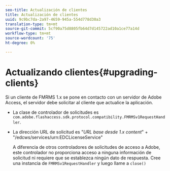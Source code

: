 ```yaml
---
seo-title: Actualización de clientes
title: Actualización de clientes
uuid: 9c9bc7da-2a97-4659-945a-554d778d30a3
translation-type: tm+mt
source-git-commit: 5cf90a75d8805fb64d7d145722ad10a1ce77a14d
workflow-type: tm+mt
source-wordcount: '75'
ht-degree: 0%

---
```



# Actualizando clientes{#upgrading-clients}

Si un cliente de FMRMS 1.x se pone en contacto con un servidor de Adobe Access, el servidor debe solicitar al cliente que actualice la aplicación.

* La clase de controlador de solicitudes es `com.adobe.flashaccess.sdk.protocol.compatibility.FMRMSv1RequestHandler`.
* La dirección URL de solicitud es &quot;*URL base desde 1.x content*&quot; + &quot;/edcws/services/urn:EDCLicenseService&quot;

   A diferencia de otros controladores de solicitudes de acceso a Adobe, este controlador no proporciona acceso a ninguna información de solicitud ni requiere que se establezca ningún dato de respuesta. Cree una instancia de `FMRMSv1RequestHandler` y luego llame a `close()`